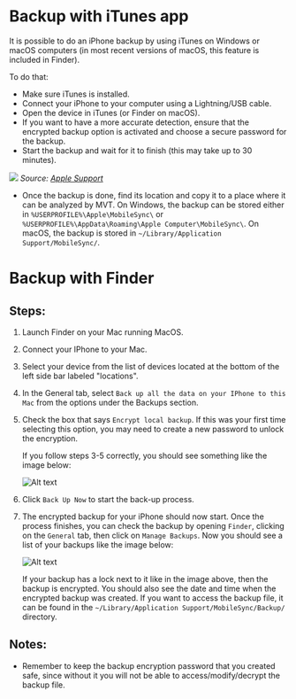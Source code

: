 # Backup with iTunes app

It is possible to do an iPhone backup by using iTunes on Windows or macOS computers (in most recent versions of macOS, this feature is included in Finder).

To do that:

* Make sure iTunes is installed.
* Connect your iPhone to your computer using a Lightning/USB cable.
* Open the device in iTunes (or Finder on macOS).
* If you want to have a more accurate detection, ensure that the encrypted backup option is activated and choose a secure password for the backup.
* Start the backup and wait for it to finish (this may take up to 30 minutes).

![](../../../img/macos-backup.jpg)
_Source: [Apple Support](https://support.apple.com/en-us/HT211229)_

* Once the backup is done, find its location and copy it to a place where it can be analyzed by MVT. On Windows, the backup can be stored either in `%USERPROFILE%\Apple\MobileSync\` or `%USERPROFILE%\AppData\Roaming\Apple Computer\MobileSync\`. On macOS, the backup is stored in `~/Library/Application Support/MobileSync/`.

# Backup with Finder

## Steps:

1. Launch Finder on your Mac running MacOS.

2. Connect your IPhone to your Mac.

3. Select your device from the list of devices located at the bottom of the left side bar labeled "locations".

4. In the General tab, select ```Back up all the data on your IPhone to this Mac``` from the options under the Backups section.

5. Check the box that says ```Encrypt local backup```. If this was your first time selecting this option, you may need to create a new password to unlock the encryption. 

    If you follow steps 3-5 correctly, you should see something like the image below:
    
    ![Alt text](https://support.apple.com/library/content/dam/edam/applecare/images/en_US/macos/ventura/macos-ventura-finder-iphone-encrypt-local-backup-selected.png)

6. Click ```Back Up Now``` to start the back-up process.

7. The encrypted backup for your iPhone should now start. Once the process finishes, you can check the backup by opening ```Finder```, clicking on the ```General``` tab, then click on ```Manage Backups```. Now you should see a list of your backups like the image below:

    ![Alt text](https://support.apple.com/library/content/dam/edam/applecare/images/en_US/macos/ventura/macos-ventura-finder-iphone-manage-backups-device-backups-window.png)

    If your backup has a lock next to it like in the image above, then the backup is encrypted. You should also see the date and time when the encrypted backup was created. If you want to access the backup file, it can be found in the ```~/Library/Application Support/MobileSync/Backup/``` directory.

## Notes:

- Remember to keep the backup encryption password that you created safe, since without it you will not be able to access/modify/decrypt the backup file. 